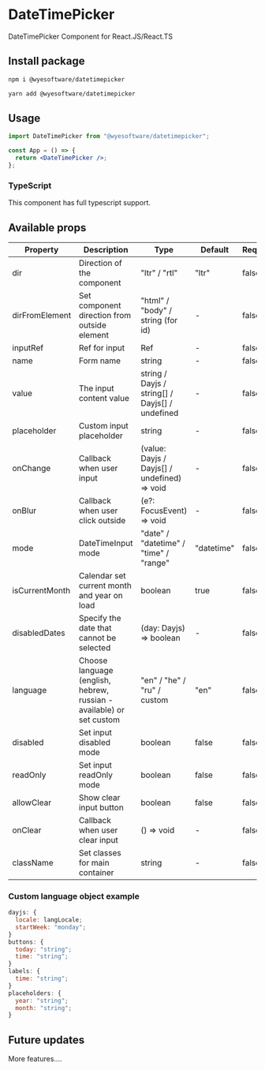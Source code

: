 # DateTimePicker

DateTimePicker Component for React.JS/React.TS

## Install package

```bash
npm i @wyesoftware/datetimepicker
```

```bash
yarn add @wyesoftware/datetimepicker
```

## Usage

```jsx
import DateTimePicker from "@wyesoftware/datetimepicker";

const App = () => {
  return <DateTimePicker />;
};
```

### TypeScript

This component has full typescript support.

## Available props

| Property       | Description                                                          | Type                                            | Default    | Required |
| -------------- | -------------------------------------------------------------------- | ----------------------------------------------- | ---------- | -------- |
| dir            | Direction of the component                                           | "ltr" / "rtl"                                   | "ltr"      | false    |
| dirFromElement | Set component direction from outside element                         | "html" / "body" / string (for id)               | -          | false    |
| inputRef       | Ref for input                                                        | Ref<HTMLInputElement>                           | -          | false    |
| name           | Form name                                                            | string                                          | -          | false    |
| value          | The input content value                                              | string / Dayjs / string[] / Dayjs[] / undefined | -          | false    |
| placeholder    | Custom input placeholder                                             | string                                          | -          | false    |
| onChange       | Callback when user input                                             | (value: Dayjs / Dayjs[] / undefined) => void    | -          | false    |
| onBlur         | Callback when user click outside                                     | (e?: FocusEvent<HTMLInputElement>) => void      | -          | false    |
| mode           | DateTimeInput mode                                                   | "date" / "datetime" / "time" / "range"          | "datetime" | false    |
| isCurrentMonth | Calendar set current month and year on load                          | boolean                                         | true       | false    |
| disabledDates  | Specify the date that cannot be selected                             | (day: Dayjs) => boolean                         | -          | false    |
| language       | Choose language (english, hebrew, russian - available) or set custom | "en" / "he" / "ru" / custom                     | "en"       | false    |
| disabled       | Set input disabled mode                                              | boolean                                         | false      | false    |
| readOnly       | Set input readOnly mode                                              | boolean                                         | false      | false    |
| allowClear     | Show clear input button                                              | boolean                                         | false      | false    |
| onClear        | Callback when user clear input                                       | () => void                                      | -          | false    |
| className      | Set classes for main container                                       | string                                          | -          | false    |

### Custom language object example

```jsx
dayjs: {
  locale: langLocale;
  startWeek: "monday";
}
buttons: {
  today: "string";
  time: "string";
}
labels: {
  time: "string";
}
placeholders: {
  year: "string";
  month: "string";
}
```

## Future updates

More features....

